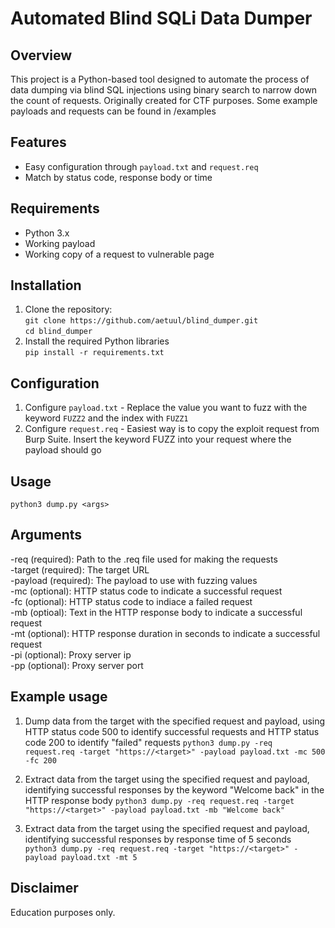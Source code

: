 # Automated Blind SQLi Data Dumper
## Overview
This project is a Python-based tool designed to automate the process of data dumping via blind SQL injections using binary search to narrow down the count of requests. Originally created for CTF purposes.
Some example payloads and requests can be found in /examples
## Features
- Easy configuration through `payload.txt` and `request.req`
- Match by status code, response body or time
## Requirements
- Python 3.x
- Working payload
- Working copy of a request to vulnerable page
## Installation
1. Clone the repository:<br>
`git clone https://github.com/aetuul/blind_dumper.git`<br>
`cd blind_dumper`
2. Install the required Python libraries<br>
`pip install -r requirements.txt`
## Configuration
1. Configure `payload.txt` - Replace the value you want to fuzz with the keyword `FUZZ2` and the index with `FUZZ1`
2. Configure `request.req` - Easiest way is to copy the exploit request from Burp Suite. Insert the keyword FUZZ into your request where the payload should go
## Usage
`python3 dump.py <args>`
## Arguments
-req (required): Path to the .req file used for making the requests<br>
-target (required): The target URL<br>
-payload (required): The payload to use with fuzzing values<br>
-mc (optional): HTTP status code to indicate a successful request<br>
-fc (optional): HTTP status code to indiace a failed request<br>
-mb (optioal): Text in the HTTP response body to indicate a successful request<br>
-mt (optional): HTTP response duration in seconds to indicate a successful request<br>
-pi (optional): Proxy server ip<br>
-pp (optional): Proxy server port<br>
## Example usage
1. Dump data from the target with the specified request and payload, using HTTP status code 500 to identify successful requests and HTTP status code 200 to identify "failed" requests
`python3 dump.py -req request.req -target "https://<target>" -payload payload.txt -mc 500 -fc 200`

2. Extract data from the target using the specified request and payload, identifying successful responses by the keyword "Welcome back" in the HTTP response body
`python3 dump.py -req request.req -target "https://<target>" -payload payload.txt -mb "Welcome back"`

3. Extract data from the target using the specified request and payload, identifying successful responses by response time of 5 seconds<br>
`python3 dump.py -req request.req -target "https://<target>" -payload payload.txt -mt 5`
## Disclaimer
Education purposes only.
